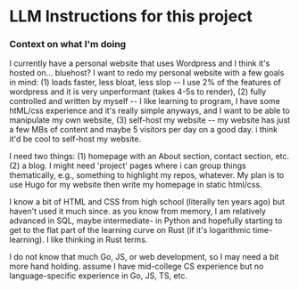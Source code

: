 # LLM Instructions for this project

### Context on what I'm doing
I currently have a personal website that uses Wordpress and I think it's hosted on... bluehost? I want to redo my personal website with a few goals in mind: (1) loads faster, less bloat, less slop -- I use 2% of the features of wordpress and it is very unperformant (takes 4-5s to render), (2) fully controlled and written by myself -- I like learning to program, I have some htML/css experience and it's really simple anyways, and I want to be able to manipulate my own website, (3) self-host my website -- my website has just a few MBs of content and maybe 5 visitors per day on a good day. i think it'd be cool to self-host my website.

I need two things: (1) homepage with an About section, contact section, etc. (2) a blog. I might need 'project' pages where i can group things thematically, e.g., something to highlight my repos, whatever. My plan is to use Hugo for my website then write my homepage in static html/css.

I know a bit of HTML and CSS from high school (literally ten years ago) but haven't used it much since. as you know from memory, I am relatively advanced in SQL, maybe intermediate- in Python and hopefully starting to get to the flat part of the learning curve on Rust (if it's logarithmic time-learning). I like thinking in Rust terms.

I do not know that much Go, JS, or web development, so I may need a bit more hand holding. assume I have mid-college CS experience but no language-specific experience in Go, JS, TS, etc.